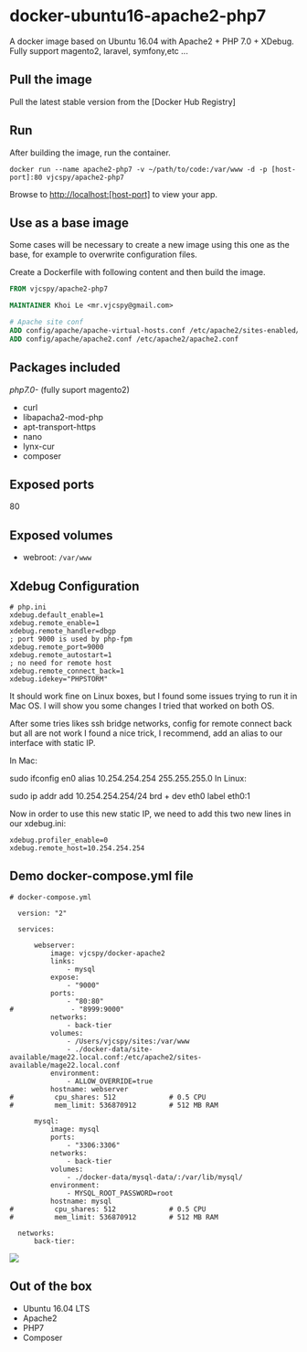 # docker-ubuntu16-apache2-php7
A docker image based on Ubuntu 16.04 with Apache2 + PHP 7.0 + XDebug. Fully support magento2, laravel, symfony,etc ...

## Pull the image

Pull the latest stable version from the [Docker Hub Registry]


## Run

After building the image, run the container.
```
docker run --name apache2-php7 -v ~/path/to/code:/var/www -d -p [host-port]:80 vjcspy/apache2-php7
```
Browse to [http://localhost:[host-port]](http://localhost:[host-port]) to view your app.

## Use as a base image

Some cases will be necessary to create a new image using this one as the base, for example to overwrite configuration files.

Create a Dockerfile with following content and then build the image.

```Dockerfile
FROM vjcspy/apache2-php7

MAINTAINER Khoi Le <mr.vjcspy@gmail.com>

# Apache site conf
ADD config/apache/apache-virtual-hosts.conf /etc/apache2/sites-enabled/000-default.conf
ADD config/apache/apache2.conf /etc/apache2/apache2.conf
```

## Packages included

 *php7.0-* (fully suport magento2)
 * curl
 * libapacha2-mod-php
 * apt-transport-https
 * nano
 * lynx-cur
 * composer

## Exposed ports

80

## Exposed volumes

 - webroot: `/var/www`

## Xdebug Configuration
```
# php.ini
xdebug.default_enable=1
xdebug.remote_enable=1
xdebug.remote_handler=dbgp
; port 9000 is used by php-fpm
xdebug.remote_port=9000
xdebug.remote_autostart=1
; no need for remote host
xdebug.remote_connect_back=1
xdebug.idekey="PHPSTORM"
```


It should work fine on Linux boxes, but I found some issues trying to run it in Mac OS. I will show you some changes I tried that worked on both OS.

After some tries likes ssh bridge networks, config for remote connect back but all are not work I found a nice trick, I recommend, add an alias to our interface with static IP.

In Mac:

sudo ifconfig en0 alias 10.254.254.254 255.255.255.0
In Linux:

sudo ip addr add 10.254.254.254/24 brd + dev eth0 label eth0:1

Now in order to use this new static IP, we need to add this two new lines in our xdebug.ini:

```
xdebug.profiler_enable=0
xdebug.remote_host=10.254.254.254
```

## Demo docker-compose.yml file
```
# docker-compose.yml

  version: "2"

  services:

      webserver:
          image: vjcspy/docker-apache2
          links:
              - mysql
          expose:
              - "9000"
          ports:
              - "80:80"
#              - "8999:9000"
          networks:
              - back-tier
          volumes:
              - /Users/vjcspy/sites:/var/www
              - ./docker-data/site-available/mage22.local.conf:/etc/apache2/sites-available/mage22.local.conf
          environment:
              - ALLOW_OVERRIDE=true
          hostname: webserver
#          cpu_shares: 512             # 0.5 CPU
#          mem_limit: 536870912        # 512 MB RAM

      mysql:
          image: mysql
          ports:
              - "3306:3306"
          networks:
              - back-tier
          volumes:
              - ./docker-data/mysql-data/:/var/lib/mysql/
          environment:
              - MYSQL_ROOT_PASSWORD=root
          hostname: mysql
#          cpu_shares: 512             # 0.5 CPU
#          mem_limit: 536870912        # 512 MB RAM

  networks:
      back-tier:
```

![](https://i.imgur.com/woXFr5y.png)
 
## Out of the box

 * Ubuntu 16.04 LTS
 * Apache2
 * PHP7
 * Composer

